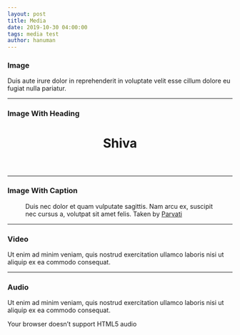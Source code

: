 ```yaml
---
layout: post
title: Media
date: 2019-10-30 04:00:00
tags: media test
author: hanuman
---
```


### Image

<amp-img src="{{ site.baseurl }}assets/images/shiva.jpg" width="656" height="400" layout="responsive" alt="" class="mb3"></amp-img>

Duis aute irure dolor in reprehenderit in voluptate velit esse cillum dolore eu fugiat nulla pariatur.

<hr />

### Image With Heading
<figure class="ampstart-image-with-heading  m0 relative mb4">
<amp-img src="{{ site.baseurl }}assets/images/shiva.jpg" width="656" height="400" layout="responsive" alt="" class="mb3"></amp-img>
<figcaption class="absolute right-0 bottom-0 left-0">
<header class="ampstart-image-heading px2 py2 line-height-4"><h1>Shiva</h1></header>
</figcaption>
</figure>

<hr/>

### Image With Caption
<figure class="ampstart-image-with-caption m0 relative mb4">
<amp-img src="{{ site.baseurl }}assets/images/shiva.jpg" width="656" height="400" layout="responsive" alt="" class="mb3"></amp-img>
<figcaption class="h5 mt1 px3">Duis nec dolor et quam vulputate sagittis. Nam arcu ex, suscipit nec cursus a, volutpat sit amet felis.
<span class="ampstart-image-credit block bold">
Taken by
<a href="#" role="author">Parvati</a>
</span>
</figcaption>
</figure>

<hr/>

### Video

Ut enim ad minim veniam, quis nostrud exercitation ullamco laboris nisi ut aliquip ex ea commodo consequat.

<amp-youtube width="480"
  height="270"
  layout="responsive"
  data-videoid="lBTCB7yLs8Y">
</amp-youtube>

<hr />

### Audio

Ut enim ad minim veniam, quis nostrud exercitation ullamco laboris nisi ut aliquip ex ea commodo consequat.

<amp-audio width="auto"
  height="50"
  src="https://ia801402.us.archive.org/16/items/EDIS-SRP-0197-06/EDIS-SRP-0197-06.mp3">
  <div fallback>
    <p>Your browser doesn’t support HTML5 audio</p>
  </div>
</amp-audio>
